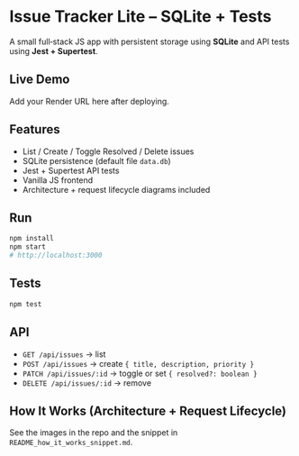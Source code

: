# Issue Tracker Lite – SQLite + Tests

A small full‑stack JS app with persistent storage using **SQLite** and API tests using **Jest + Supertest**.

## Live Demo
Add your Render URL here after deploying.

## Features
- List / Create / Toggle Resolved / Delete issues
- SQLite persistence (default file `data.db`)
- Jest + Supertest API tests
- Vanilla JS frontend
- Architecture + request lifecycle diagrams included

## Run
```bash
npm install
npm start
# http://localhost:3000
```

## Tests
```bash
npm test
```

## API
- `GET /api/issues` → list
- `POST /api/issues` → create `{ title, description, priority }`
- `PATCH /api/issues/:id` → toggle or set `{ resolved?: boolean }`
- `DELETE /api/issues/:id` → remove

## How It Works (Architecture + Request Lifecycle)
See the images in the repo and the snippet in `README_how_it_works_snippet.md`.
